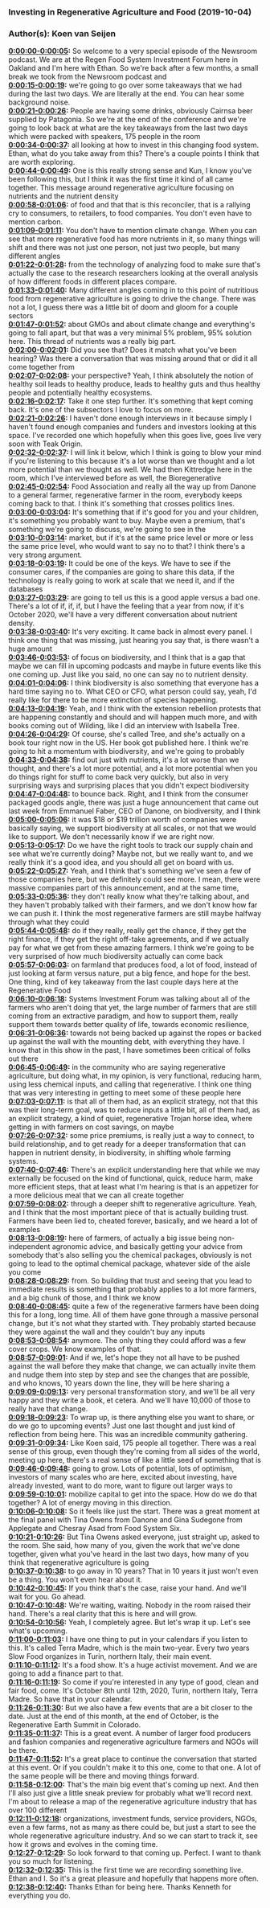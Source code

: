 ### Investing in Regenerative Agriculture and Food  (2019-10-04)  
### Author(s): Koen van Seijen  

**[0:00:00-0:00:05](https://investinginregenerativeagriculture.com/2019/10/10/regeneration-newsroom-podcast-ft-ethan-soloviev-october-2019-rfsi/#t=0:00:00):**  So welcome to a very special episode of the Newsroom podcast.  We are at the Regen Food System Investment Forum here in Oakland and I'm here with Ethan.  So we're back after a few months, a small break we took from the Newsroom podcast and  
**[0:00:15-0:00:19](https://investinginregenerativeagriculture.com/2019/10/10/regeneration-newsroom-podcast-ft-ethan-soloviev-october-2019-rfsi/#t=0:00:15):**  we're going to go over some takeaways that we had during the last two days.  We are literally at the end.  You can hear some background noise.  
**[0:00:21-0:00:26](https://investinginregenerativeagriculture.com/2019/10/10/regeneration-newsroom-podcast-ft-ethan-soloviev-october-2019-rfsi/#t=0:00:21):**  People are having some drinks, obviously Cairnsa beer supplied by Patagonia.  So we're at the end of the conference and we're going to look back at what are the key  takeaways from the last two days which were packed with speakers, 175 people in the room  
**[0:00:34-0:00:37](https://investinginregenerativeagriculture.com/2019/10/10/regeneration-newsroom-podcast-ft-ethan-soloviev-october-2019-rfsi/#t=0:00:34):**  all looking at how to invest in this changing food system.  Ethan, what do you take away from this?  There's a couple points I think that are worth exploring.  
**[0:00:44-0:00:49](https://investinginregenerativeagriculture.com/2019/10/10/regeneration-newsroom-podcast-ft-ethan-soloviev-october-2019-rfsi/#t=0:00:44):**  One is this really strong sense and Kun, I know you've been following this, but I think  it was the first time it kind of all came together.  This message around regenerative agriculture focusing on nutrients and the nutrient density  
**[0:00:58-0:01:06](https://investinginregenerativeagriculture.com/2019/10/10/regeneration-newsroom-podcast-ft-ethan-soloviev-october-2019-rfsi/#t=0:00:58):**  of food and that that is this reconciler, that is a rallying cry to consumers, to retailers,  to food companies.  You don't even have to mention carbon.  
**[0:01:09-0:01:11](https://investinginregenerativeagriculture.com/2019/10/10/regeneration-newsroom-podcast-ft-ethan-soloviev-october-2019-rfsi/#t=0:01:09):**  You don't have to mention climate change.  When you can see that more regenerative food has more nutrients in it, so many things will  shift and there was not just one person, not just two people, but many different angles  
**[0:01:22-0:01:28](https://investinginregenerativeagriculture.com/2019/10/10/regeneration-newsroom-podcast-ft-ethan-soloviev-october-2019-rfsi/#t=0:01:22):**  from the technology of analyzing food to make sure that's actually the case to the research  researchers looking at the overall analysis of how different foods in different places  compare.  
**[0:01:33-0:01:40](https://investinginregenerativeagriculture.com/2019/10/10/regeneration-newsroom-podcast-ft-ethan-soloviev-october-2019-rfsi/#t=0:01:33):**  Many different angles coming in to this point of nutritious food from regenerative agriculture  is going to drive the change.  There was not a lot, I guess there was a little bit of doom and gloom for a couple sectors  
**[0:01:47-0:01:52](https://investinginregenerativeagriculture.com/2019/10/10/regeneration-newsroom-podcast-ft-ethan-soloviev-october-2019-rfsi/#t=0:01:47):**  about GMOs and about climate change and everything's going to fall apart, but that was a very minimal  5% problem, 95% solution here.  This thread of nutrients was a really big part.  
**[0:02:00-0:02:01](https://investinginregenerativeagriculture.com/2019/10/10/regeneration-newsroom-podcast-ft-ethan-soloviev-october-2019-rfsi/#t=0:02:00):**  Did you see that?  Does it match what you've been hearing?  Was there a conversation that was missing around that or did it all come together from  
**[0:02:07-0:02:08](https://investinginregenerativeagriculture.com/2019/10/10/regeneration-newsroom-podcast-ft-ethan-soloviev-october-2019-rfsi/#t=0:02:07):**  your perspective?  Yeah, I think absolutely the notion of healthy soil leads to healthy produce, leads to healthy  guts and thus healthy people and potentially healthy ecosystems.  
**[0:02:16-0:02:17](https://investinginregenerativeagriculture.com/2019/10/10/regeneration-newsroom-podcast-ft-ethan-soloviev-october-2019-rfsi/#t=0:02:16):**  Take it one step further.  It's something that kept coming back.  It's one of the subsectors I love to focus on more.  
**[0:02:21-0:02:26](https://investinginregenerativeagriculture.com/2019/10/10/regeneration-newsroom-podcast-ft-ethan-soloviev-october-2019-rfsi/#t=0:02:21):**  I haven't done enough interviews in it because simply I haven't found enough companies and  funders and investors looking at this space.  I've recorded one which hopefully when this goes live, goes live very soon with Teak Origin.  
**[0:02:32-0:02:37](https://investinginregenerativeagriculture.com/2019/10/10/regeneration-newsroom-podcast-ft-ethan-soloviev-october-2019-rfsi/#t=0:02:32):**  I will link it below, which I think is going to blow your mind if you're listening to this  because it's a lot worse than we thought and a lot more potential than we thought as well.  We had then Kittredge here in the room, which I've interviewed before as well, the Bioregenerative  
**[0:02:45-0:02:54](https://investinginregenerativeagriculture.com/2019/10/10/regeneration-newsroom-podcast-ft-ethan-soloviev-october-2019-rfsi/#t=0:02:45):**  Food Association and really all the way up from Danone to a general farmer, regenerative  farmer in the room, everybody keeps coming back to that.  I think it's something that crosses politics lines.  
**[0:03:00-0:03:04](https://investinginregenerativeagriculture.com/2019/10/10/regeneration-newsroom-podcast-ft-ethan-soloviev-october-2019-rfsi/#t=0:03:00):**  It's something that if it's good for you and your children, it's something you probably  want to buy.  Maybe even a premium, that's something we're going to discuss, we're going to see in the  
**[0:03:10-0:03:14](https://investinginregenerativeagriculture.com/2019/10/10/regeneration-newsroom-podcast-ft-ethan-soloviev-october-2019-rfsi/#t=0:03:10):**  market, but if it's at the same price level or more or less the same price level, who  would want to say no to that?  I think there's a very strong argument.  
**[0:03:18-0:03:19](https://investinginregenerativeagriculture.com/2019/10/10/regeneration-newsroom-podcast-ft-ethan-soloviev-october-2019-rfsi/#t=0:03:18):**  It could be one of the keys.  We have to see if the consumer cares, if the companies are going to share this data, if  the technology is really going to work at scale that we need it, and if the databases  
**[0:03:27-0:03:29](https://investinginregenerativeagriculture.com/2019/10/10/regeneration-newsroom-podcast-ft-ethan-soloviev-october-2019-rfsi/#t=0:03:27):**  are going to tell us this is a good apple versus a bad one.  There's a lot of if, if, if, but I have the feeling that a year from now, if it's October  2020, we'll have a very different conversation about nutrient density.  
**[0:03:38-0:03:40](https://investinginregenerativeagriculture.com/2019/10/10/regeneration-newsroom-podcast-ft-ethan-soloviev-october-2019-rfsi/#t=0:03:38):**  It's very exciting.  It came back in almost every panel.  I think one thing that was missing, just hearing you say that, is there wasn't a huge amount  
**[0:03:46-0:03:53](https://investinginregenerativeagriculture.com/2019/10/10/regeneration-newsroom-podcast-ft-ethan-soloviev-october-2019-rfsi/#t=0:03:46):**  of focus on biodiversity, and I think that is a gap that maybe we can fill in upcoming  podcasts and maybe in future events like this one coming up.  Just like you said, no one can say no to nutrient density.  
**[0:04:01-0:04:06](https://investinginregenerativeagriculture.com/2019/10/10/regeneration-newsroom-podcast-ft-ethan-soloviev-october-2019-rfsi/#t=0:04:01):**  I think biodiversity is also something that everyone has a hard time saying no to.  What CEO or CFO, what person could say, yeah, I'd really like for there to be more extinction  of species happening.  
**[0:04:13-0:04:19](https://investinginregenerativeagriculture.com/2019/10/10/regeneration-newsroom-podcast-ft-ethan-soloviev-october-2019-rfsi/#t=0:04:13):**  Yeah, and I think with the extension rebellion protests that are happening constantly and  should and will happen much more, and with books coming out of Wilding, like I did an  interview with Isabella Tree.  
**[0:04:26-0:04:29](https://investinginregenerativeagriculture.com/2019/10/10/regeneration-newsroom-podcast-ft-ethan-soloviev-october-2019-rfsi/#t=0:04:26):**  Of course, she's called Tree, and she's actually on a book tour right now in the US.  Her book got published here.  I think we're going to hit a momentum with biodiversity, and we're going to probably  
**[0:04:33-0:04:38](https://investinginregenerativeagriculture.com/2019/10/10/regeneration-newsroom-podcast-ft-ethan-soloviev-october-2019-rfsi/#t=0:04:33):**  find out just with nutrients, it's a lot worse than we thought, and there's a lot more potential,  and a lot more potential when you do things right for stuff to come back very quickly,  but also in very surprising ways and surprising places that you didn't expect biodiversity  
**[0:04:47-0:04:48](https://investinginregenerativeagriculture.com/2019/10/10/regeneration-newsroom-podcast-ft-ethan-soloviev-october-2019-rfsi/#t=0:04:47):**  to bounce back.  Right, and I think from the consumer packaged goods angle, there was just a huge announcement  that came out last week from Emmanuel Faber, CEO of Danone, on biodiversity, and I think  
**[0:05:00-0:05:06](https://investinginregenerativeagriculture.com/2019/10/10/regeneration-newsroom-podcast-ft-ethan-soloviev-october-2019-rfsi/#t=0:05:00):**  it was $18 or $19 trillion worth of companies were basically saying, we support biodiversity  at all scales, or not that we would like to support.  We don't necessarily know if we are right now.  
**[0:05:13-0:05:17](https://investinginregenerativeagriculture.com/2019/10/10/regeneration-newsroom-podcast-ft-ethan-soloviev-october-2019-rfsi/#t=0:05:13):**  Do we have the right tools to track our supply chain and see what we're currently doing?  Maybe not, but we really want to, and we really think it's a good idea, and you should all  get on board with us.  
**[0:05:22-0:05:27](https://investinginregenerativeagriculture.com/2019/10/10/regeneration-newsroom-podcast-ft-ethan-soloviev-october-2019-rfsi/#t=0:05:22):**  Yeah, and I think that's something we've seen a few of those companies here, but we definitely  could see more.  I mean, there were massive companies part of this announcement, and at the same time,  
**[0:05:33-0:05:36](https://investinginregenerativeagriculture.com/2019/10/10/regeneration-newsroom-podcast-ft-ethan-soloviev-october-2019-rfsi/#t=0:05:33):**  they don't really know what they're talking about, and they haven't probably talked with  their farmers, and we don't know how far we can push it.  I think the most regenerative farmers are still maybe halfway through what they could  
**[0:05:44-0:05:48](https://investinginregenerativeagriculture.com/2019/10/10/regeneration-newsroom-podcast-ft-ethan-soloviev-october-2019-rfsi/#t=0:05:44):**  do if they really, really get the chance, if they get the right finance, if they get  the right off-take agreements, and if we actually pay for what we get from these amazing farmers.  I think we're going to be very surprised of how much biodiversity actually can come back  
**[0:05:57-0:06:03](https://investinginregenerativeagriculture.com/2019/10/10/regeneration-newsroom-podcast-ft-ethan-soloviev-october-2019-rfsi/#t=0:05:57):**  on farmland that produces food, a lot of food, instead of just looking at farm versus nature,  put a big fence, and hope for the best.  One thing, kind of key takeaway from the last couple days here at the Regenerative Food  
**[0:06:10-0:06:18](https://investinginregenerativeagriculture.com/2019/10/10/regeneration-newsroom-podcast-ft-ethan-soloviev-october-2019-rfsi/#t=0:06:10):**  Systems Investment Forum was talking about all of the farmers who aren't doing that yet,  the large number of farmers that are still coming from an extractive paradigm, and how  to support them, really support them towards better quality of life, towards economic resilience,  
**[0:06:31-0:06:36](https://investinginregenerativeagriculture.com/2019/10/10/regeneration-newsroom-podcast-ft-ethan-soloviev-october-2019-rfsi/#t=0:06:31):**  towards not being backed up against the ropes or backed up against the wall with the mounting  debt, with everything they have.  I know that in this show in the past, I have sometimes been critical of folks out there  
**[0:06:45-0:06:49](https://investinginregenerativeagriculture.com/2019/10/10/regeneration-newsroom-podcast-ft-ethan-soloviev-october-2019-rfsi/#t=0:06:45):**  in the community who are saying regenerative agriculture, but doing what, in my opinion,  is very functional, reducing harm, using less chemical inputs, and calling that regenerative.  I think one thing that was very interesting in getting to meet some of these people here  
**[0:07:03-0:07:11](https://investinginregenerativeagriculture.com/2019/10/10/regeneration-newsroom-podcast-ft-ethan-soloviev-october-2019-rfsi/#t=0:07:03):**  is that all of them had, as an explicit strategy, not that this was their long-term goal, was  to reduce inputs a little bit, all of them had, as an explicit strategy, a kind of quiet,  regenerative Trojan horse idea, where getting in with farmers on cost savings, on maybe  
**[0:07:26-0:07:32](https://investinginregenerativeagriculture.com/2019/10/10/regeneration-newsroom-podcast-ft-ethan-soloviev-october-2019-rfsi/#t=0:07:26):**  some price premiums, is really just a way to connect, to build relationship, and to  get ready for a deeper transformation that can happen in nutrient density, in biodiversity,  in shifting whole farming systems.  
**[0:07:40-0:07:46](https://investinginregenerativeagriculture.com/2019/10/10/regeneration-newsroom-podcast-ft-ethan-soloviev-october-2019-rfsi/#t=0:07:40):**  There's an explicit understanding here that while we may externally be focused on the  kind of functional, quick, reduce harm, make more efficient steps, that at least what I'm  hearing is that is an appetizer for a more delicious meal that we can all create together  
**[0:07:59-0:08:02](https://investinginregenerativeagriculture.com/2019/10/10/regeneration-newsroom-podcast-ft-ethan-soloviev-october-2019-rfsi/#t=0:07:59):**  through a deeper shift to regenerative agriculture.  Yeah, and I think that the most important piece of that is actually building trust.  Farmers have been lied to, cheated forever, basically, and we heard a lot of examples  
**[0:08:13-0:08:19](https://investinginregenerativeagriculture.com/2019/10/10/regeneration-newsroom-podcast-ft-ethan-soloviev-october-2019-rfsi/#t=0:08:13):**  here of farmers, of actually a big issue being non-independent agronomic advice, and basically  getting your advice from somebody that's also selling you the chemical packages, obviously  is not going to lead to the optimal chemical package, whatever side of the aisle you come  
**[0:08:28-0:08:29](https://investinginregenerativeagriculture.com/2019/10/10/regeneration-newsroom-podcast-ft-ethan-soloviev-october-2019-rfsi/#t=0:08:28):**  from.  So building that trust and seeing that you lead to immediate results is something that  probably applies to a lot more farmers, and a big chunk of those, and I think we know  
**[0:08:40-0:08:45](https://investinginregenerativeagriculture.com/2019/10/10/regeneration-newsroom-podcast-ft-ethan-soloviev-october-2019-rfsi/#t=0:08:40):**  quite a few of the regenerative farmers have been doing this for a long, long time.  All of them have gone through a massive personal change, but it's not what they started with.  They probably started because they were against the wall and they couldn't buy any inputs  
**[0:08:53-0:08:54](https://investinginregenerativeagriculture.com/2019/10/10/regeneration-newsroom-podcast-ft-ethan-soloviev-october-2019-rfsi/#t=0:08:53):**  anymore.  The only thing they could afford was a few cover crops.  We know examples of that.  
**[0:08:57-0:09:01](https://investinginregenerativeagriculture.com/2019/10/10/regeneration-newsroom-podcast-ft-ethan-soloviev-october-2019-rfsi/#t=0:08:57):**  And if we, let's hope they not all have to be pushed against the wall before they make  that change, we can actually invite them and nudge them into step by step and see the changes  that are possible, and who knows, 10 years down the line, they will be here sharing a  
**[0:09:09-0:09:13](https://investinginregenerativeagriculture.com/2019/10/10/regeneration-newsroom-podcast-ft-ethan-soloviev-october-2019-rfsi/#t=0:09:09):**  very personal transformation story, and we'll be all very happy and they write a book, et  cetera.  And we'll have 10,000 of those to really have that change.  
**[0:09:18-0:09:23](https://investinginregenerativeagriculture.com/2019/10/10/regeneration-newsroom-podcast-ft-ethan-soloviev-october-2019-rfsi/#t=0:09:18):**  To wrap up, is there anything else you want to share, or do we go to upcoming events?  Just one last thought and just kind of reflection from being here.  This was an incredible community gathering.  
**[0:09:31-0:09:34](https://investinginregenerativeagriculture.com/2019/10/10/regeneration-newsroom-podcast-ft-ethan-soloviev-october-2019-rfsi/#t=0:09:31):**  Like Koen said, 175 people all together.  There was a real sense of this group, even though they're coming from all sides of the  world, meeting up here, there's a real sense of like a little seed of something that is  
**[0:09:46-0:09:48](https://investinginregenerativeagriculture.com/2019/10/10/regeneration-newsroom-podcast-ft-ethan-soloviev-october-2019-rfsi/#t=0:09:46):**  going to grow.  Lots of potential, lots of optimism, investors of many scales who are here, excited about  investing, have already invested, want to do more, want to figure out larger ways to  
**[0:09:59-0:10:01](https://investinginregenerativeagriculture.com/2019/10/10/regeneration-newsroom-podcast-ft-ethan-soloviev-october-2019-rfsi/#t=0:09:59):**  mobilize capital to get into the space.  How do we do that together?  A lot of energy moving in this direction.  
**[0:10:06-0:10:08](https://investinginregenerativeagriculture.com/2019/10/10/regeneration-newsroom-podcast-ft-ethan-soloviev-october-2019-rfsi/#t=0:10:06):**  So it feels like just the start.  There was a great moment at the final panel with Tina Owens from Danone and Gina Sudegone  from Applegate and Chesray Asad from Food System Six.  
**[0:10:21-0:10:26](https://investinginregenerativeagriculture.com/2019/10/10/regeneration-newsroom-podcast-ft-ethan-soloviev-october-2019-rfsi/#t=0:10:21):**  But Tina Owens asked everyone, just straight up, asked to the room.  She said, how many of you, given the work that we've done together, given what you've  heard in the last two days, how many of you think that regenerative agriculture is going  
**[0:10:37-0:10:38](https://investinginregenerativeagriculture.com/2019/10/10/regeneration-newsroom-podcast-ft-ethan-soloviev-october-2019-rfsi/#t=0:10:37):**  to go away in 10 years?  That in 10 years it just won't even be a thing.  You won't even hear about it.  
**[0:10:42-0:10:45](https://investinginregenerativeagriculture.com/2019/10/10/regeneration-newsroom-podcast-ft-ethan-soloviev-october-2019-rfsi/#t=0:10:42):**  If you think that's the case, raise your hand.  And we'll wait for you.  Go ahead.  
**[0:10:47-0:10:48](https://investinginregenerativeagriculture.com/2019/10/10/regeneration-newsroom-podcast-ft-ethan-soloviev-october-2019-rfsi/#t=0:10:47):**  We're waiting, waiting.  Nobody in the room raised their hand.  There's a real clarity that this is here and will grow.  
**[0:10:54-0:10:56](https://investinginregenerativeagriculture.com/2019/10/10/regeneration-newsroom-podcast-ft-ethan-soloviev-october-2019-rfsi/#t=0:10:54):**  Yeah, I completely agree.  But let's wrap it up.  Let's see what's upcoming.  
**[0:11:00-0:11:03](https://investinginregenerativeagriculture.com/2019/10/10/regeneration-newsroom-podcast-ft-ethan-soloviev-october-2019-rfsi/#t=0:11:00):**  I have one thing to put in your calendars if you listen to this.  It's called Terra Madre, which is the main two-year.  Every two years Slow Food organizes in Turin, northern Italy, their main event.  
**[0:11:10-0:11:12](https://investinginregenerativeagriculture.com/2019/10/10/regeneration-newsroom-podcast-ft-ethan-soloviev-october-2019-rfsi/#t=0:11:10):**  It's a food show.  It's a huge activist movement.  And we are going to add a finance part to that.  
**[0:11:16-0:11:19](https://investinginregenerativeagriculture.com/2019/10/10/regeneration-newsroom-podcast-ft-ethan-soloviev-october-2019-rfsi/#t=0:11:16):**  So come if you're interested in any type of good, clean and fair food, come.  It's October 8th until 12th, 2020, Turin, northern Italy, Terra Madre.  So have that in your calendar.  
**[0:11:26-0:11:30](https://investinginregenerativeagriculture.com/2019/10/10/regeneration-newsroom-podcast-ft-ethan-soloviev-october-2019-rfsi/#t=0:11:26):**  But we also have a few events that are a bit closer to the date.  Just at the end of this month, at the end of October, is the Regenerative Earth Summit  in Colorado.  
**[0:11:35-0:11:37](https://investinginregenerativeagriculture.com/2019/10/10/regeneration-newsroom-podcast-ft-ethan-soloviev-october-2019-rfsi/#t=0:11:35):**  This is a great event.  A number of larger food producers and fashion companies and regenerative agriculture farmers  and NGOs will be there.  
**[0:11:47-0:11:52](https://investinginregenerativeagriculture.com/2019/10/10/regeneration-newsroom-podcast-ft-ethan-soloviev-october-2019-rfsi/#t=0:11:47):**  It's a great place to continue the conversation that started at this event.  Or if you couldn't make it to this one, come to that one.  A lot of the same people will be there and moving things forward.  
**[0:11:58-0:12:00](https://investinginregenerativeagriculture.com/2019/10/10/regeneration-newsroom-podcast-ft-ethan-soloviev-october-2019-rfsi/#t=0:11:58):**  That's the main big event that's coming up next.  And then I'll also just give a little sneak preview for probably what we'll record next.  I'm about to release a map of the regenerative agriculture industry that has over 100 different  
**[0:12:11-0:12:18](https://investinginregenerativeagriculture.com/2019/10/10/regeneration-newsroom-podcast-ft-ethan-soloviev-october-2019-rfsi/#t=0:12:11):**  organizations, investment funds, service providers, NGOs, even a few farms, not as many as there  could be, but just a start to see the whole regenerative agriculture industry.  And so we can start to track it, see how it grows and evolves in the coming time.  
**[0:12:27-0:12:29](https://investinginregenerativeagriculture.com/2019/10/10/regeneration-newsroom-podcast-ft-ethan-soloviev-october-2019-rfsi/#t=0:12:27):**  So look forward to that coming up.  Perfect.  I want to thank you so much for listening.  
**[0:12:32-0:12:35](https://investinginregenerativeagriculture.com/2019/10/10/regeneration-newsroom-podcast-ft-ethan-soloviev-october-2019-rfsi/#t=0:12:32):**  This is the first time we are recording something live.  Ethan and I.  So it's a great pleasure and hopefully that happens more often.  
**[0:12:38-0:12:40](https://investinginregenerativeagriculture.com/2019/10/10/regeneration-newsroom-podcast-ft-ethan-soloviev-october-2019-rfsi/#t=0:12:38):**  Thanks Ethan for being here.  Thanks Kenneth for everything you do.  